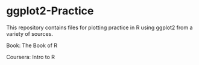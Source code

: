 # ggplot2-Practice
This repository contains files for plotting practice in R using ggplot2 from a variety of sources. 

Book: The Book of R

Coursera: Intro to R


